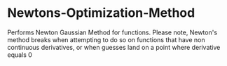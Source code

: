 # Newtons-Optimization-Method
Performs Newton Gaussian Method for functions. Please note,
Newton's method breaks when attempting to do so on functions that have non continuous derivatives, or
when guesses land on a point where derivative equals 0
